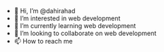 - 👋 Hi, I’m @dahirahad
- 👀 I’m interested in web development 
- 🌱 I’m currently learning  web development 
- 💞️ I’m looking to collaborate on web development 
- 📫 How to reach me 

<!---
dahirahad/dahirahad is a ✨ special ✨ repository because its `README.md` (this file) appears on your GitHub profile.
You can click the Preview link to take a look at your changes.
--->
